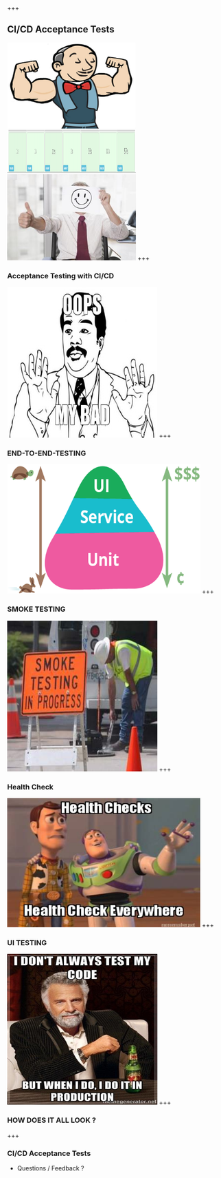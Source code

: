 +++
## CI/CD Acceptance Tests
<img src="./assets/championJenkins.jpeg" width="300" height="200"/>
<img src="./assets/passingJenkins.jpg" width="300" height="100"/>
<img src="./assets/yay.jpg" width="300" height="200"/>
+++

### Acceptance Testing with CI/CD
<img src="./assets/oops.jpg" width="350" height="350"/>
+++

### END-TO-END-TESTING
<img src="./assets/endToEnd.jpeg" width="450" height="300"/>
+++

### SMOKE TESTING
<img src="./assets/smoketest.jpg" width="350" height="350"/>
+++

### Health Check
<img src="./assets/health_check.jpg" width="450" height="300"/>
+++

### UI TESTING
<img src="./assets/dont-always-test.jpg" width="350" height="350" />
+++

### HOW DOES IT ALL LOOK ?
+++

### CI/CD Acceptance Tests
  * Questions / Feedback ?
